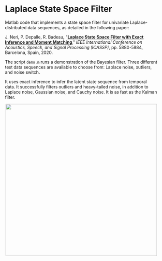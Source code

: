 # Laplace State Space Filter

Matlab code that implements a state space filter for univariate Laplace-distributed data sequences, as detailed in the following paper:

J. Neri, P. Depalle, R. Badeau, "<a href="https://ieeexplore.ieee.org/document/9053185" target="_blank">**Laplace State Space Filter with Exact Inference and Moment Matching**</a>," *IEEE International Conference on Acoustics, Speech, and Signal Processing (ICASSP)*, pp. 5880-5884, Barcelona, Spain, 2020.

The script `demo.m` runs a demonstration of the Bayesian filter. Three different test data sequences are available to choose from: Laplace noise, outliers, and noise switch.

It uses exact inference to infer the latent state sequence from temporal data. It successfully filters outliers and heavy-tailed noise, in addition to Laplace noise, Gaussian noise, and Cauchy noise. It is as fast as the Kalman filter.

<p align="center">
  <img src="https://www.music.mcgill.ca/~julian/wp-content/uploads/2020/11/lssf_outlier.png" width="500" />
</p>


